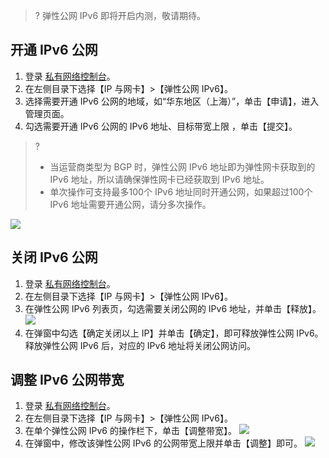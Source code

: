 >? 弹性公网 IPv6 即将开启内测，敬请期待。 

## 开通 IPv6 公网
1. 登录 [私有网络控制台](https://console.cloud.tencent.com/vpc)。
2. 在左侧目录下选择【IP 与网卡】>【弹性公网 IPv6】。
3. 选择需要开通 IPv6 公网的地域，如“华东地区（上海）”，单击【申请】，进入管理页面。
4. 勾选需要开通 IPv6 公网的 IPv6 地址、目标带宽上限	，单击【提交】。
>?
>- 当运营商类型为 BGP 时，弹性公网 IPv6 地址即为弹性网卡获取到的 IPv6 地址，所以请确保弹性网卡已经获取到 IPv6 地址。
>- 单次操作可支持最多100个 IPv6 地址同时开通公网，如果超过100个 IPv6 地址需要开通公网，请分多次操作。
>
![](https://main.qcloudimg.com/raw/4c44f21f529e36adec4d12e9222a3d70.png)

## 关闭 IPv6 公网
1. 登录 [私有网络控制台](https://console.cloud.tencent.com/vpc)。
2. 在左侧目录下选择【IP 与网卡】>【弹性公网 IPv6】。
3. 在弹性公网 IPv6 列表页，勾选需要关闭公网的 IPv6 地址，并单击【释放】。
![](https://main.qcloudimg.com/raw/2acd79fecc8022c2853fd138dccb2675.png)
4. 在弹窗中勾选【确定关闭以上 IP】并单击【确定】，即可释放弹性公网 IPv6。释放弹性公网 IPv6 后，对应的 IPv6 地址将关闭公网访问。


## 调整 IPv6 公网带宽
1. 登录 [私有网络控制台](https://console.cloud.tencent.com/vpc)。
2. 在左侧目录下选择【IP 与网卡】>【弹性公网 IPv6】。
6. 在单个弹性公网 IPv6 的操作栏下，单击【调整带宽】。
![](https://main.qcloudimg.com/raw/6a229b67fd67f24fe896ac53517cbe29.png)
7. 在弹窗中，修改该弹性公网 IPv6 的公网带宽上限并单击【调整】即可。
![](https://main.qcloudimg.com/raw/a5570432079723d0728fcff0039766d2.png)
